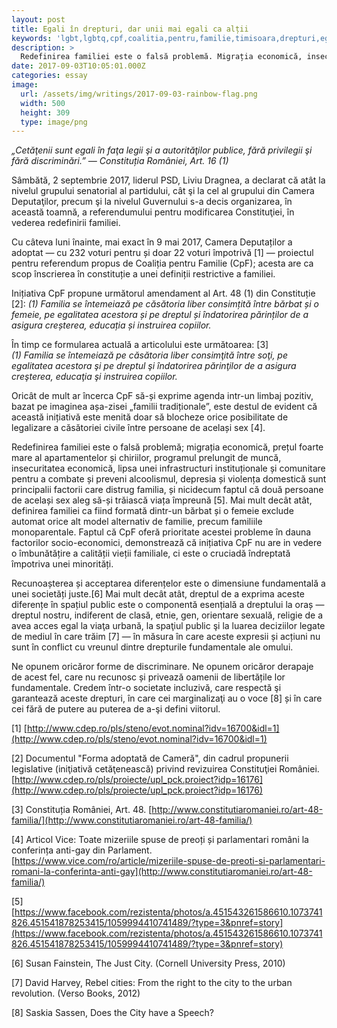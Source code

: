 ```yaml
---
layout: post
title: Egali în drepturi, dar unii mai egali ca alții
keywords: 'lgbt,lgbtq,cpf,coalitia,pentru,familie,timisoara,drepturi,egalitate,solidaritate'
description: >
  Redefinirea familiei este o falsă problemă. Migrația economică, insecuritatea economică,  lipsa unei infrastructuri instituționale și comunitare pentru a combate și preveni alcoolismul, depresia și violența domestică sunt principalii factorii care distrug familia.
date: 2017-09-03T10:05:01.000Z
categories: essay
image:
  url: /assets/img/writings/2017-09-03-rainbow-flag.png
  width: 500
  height: 309
  type: image/png
---
```

_„Cetăţenii sunt egali în faţa legii şi a autorităţilor publice, fără privilegii şi fără discriminări.” — Constituția României, Art. 16 (1)_

Sâmbătă, 2 septembrie 2017, liderul PSD, Liviu Dragnea, a declarat că atât la nivelul grupului senatorial al partidului, cât şi la cel al grupului din Camera Deputaţilor, precum şi la nivelul Guvernului s-a decis organizarea, în această toamnă, a referendumului pentru modificarea Constituţiei, în vederea redefinirii familiei.

Cu câteva luni înainte, mai exact în 9 mai 2017, Camera Deputaților a adoptat — cu 232 voturi pentru și doar 22 voturi împotrivă [1] — proiectul pentru referendum propus de Coaliția pentru Familie (CpF); acesta are ca scop înscrierea în constituție a unei definiții restrictive a familiei.

Inițiativa CpF propune următorul amendament al Art. 48 (1) din Constituție [2]:
_(1) Familia se întemeiază pe căsătoria liber consimțită între bărbat și o femeie, pe egalitatea acestora și pe dreptul și îndatorirea părinților de a asigura creșterea, educația și instruirea copiilor._  

În timp ce formularea actuală a articolului este următoarea: [3]  
_(1) Familia se întemeiază pe căsătoria liber consimţită între soţi, pe egalitatea acestora şi pe dreptul şi îndatorirea părinţilor de a asigura creşterea, educaţia şi instruirea copiilor._

Oricât de mult ar încerca CpF să-și exprime agenda intr-un limbaj pozitiv, bazat pe imaginea așa-zisei „familii tradiționale”, este destul de evident că această inițiativă este menită doar să blocheze orice posibilitate de legalizare a căsătoriei civile între persoane de același sex [4].  

Redefinirea familiei este o falsă problemă; migrația economică, prețul foarte mare al apartamentelor și chiriilor, programul prelungit de muncă, insecuritatea economică, lipsa unei infrastructuri instituționale și comunitare pentru a combate și preveni alcoolismul, depresia și violența domestică sunt principalii factorii care distrug familia, și nicidecum faptul că două persoane de același sex aleg să-și trăiască viața împreună [5]. Mai mult decât atât, definirea familiei ca fiind formată dintr-un bărbat și o femeie exclude automat orice alt model alternativ de familie, precum familiile monoparentale. Faptul că CpF oferă prioritate acestei probleme în dauna factorilor socio-economici, demonstrează că inițiativa CpF nu are in vedere o îmbunătățire a calității vieții familiale, ci este o cruciadă îndreptată împotriva unei minorități.  

Recunoașterea și acceptarea diferențelor este o dimensiune fundamentală a unei societăți juste.[6] Mai mult decât atât, dreptul de a exprima aceste diferențe în spațiul public este o componentă esențială a dreptului la oraș — dreptul nostru, indiferent de clasă, etnie, gen, orientare sexuală, religie de a avea acces egal la viaţa urbană, la spaţiul public şi la luarea deciziilor legate de mediul în care trăim [7] — în măsura în care aceste expresii și acțiuni nu sunt în conflict cu vreunul dintre drepturile fundamentale ale omului.

Ne opunem oricăror forme de discriminare. Ne opunem oricăror derapaje de acest fel, care nu recunosc și privează oamenii de libertățile lor fundamentale.  Credem într-o societate incluzivă, care respectă şi garantează aceste drepturi, în care cei marginalizaţi au o voce [8] și în care cei fără de putere au puterea de a-şi defini viitorul.

[1] [http://www.cdep.ro/pls/steno/evot.nominal?idv=16700&idl=1](http://www.cdep.ro/pls/steno/evot.nominal?idv=16700&idl=1)  

[2]  Documentul "Forma adoptată de Cameră", din cadrul propunerii legislative (iniţiativă cetăţenească) privind revizuirea Constituţiei României.  
 [http://www.cdep.ro/pls/proiecte/upl_pck.proiect?idp=16176](http://www.cdep.ro/pls/proiecte/upl_pck.proiect?idp=16176)  

[3] Constituția României, Art. 48. [http://www.constitutiaromaniei.ro/art-48-familia/](http://www.constitutiaromaniei.ro/art-48-familia/)  

[4] Articol Vice: Toate mizeriile spuse de preoți și parlamentari români la conferința anti-gay din Parlament. [https://www.vice.com/ro/article/mizeriile-spuse-de-preoti-si-parlamentari-romani-la-conferinta-anti-gay](http://www.constitutiaromaniei.ro/art-48-familia/)  

[5] [https://www.facebook.com/rezistenta/photos/a.451543261586610.1073741826.451541878253415/1059994410741489/?type=3&pnref=story](https://www.facebook.com/rezistenta/photos/a.451543261586610.1073741826.451541878253415/1059994410741489/?type=3&pnref=story)  

[6] Susan Fainstein, The Just City. (Cornell University Press, 2010)  

[7] David Harvey, Rebel cities: From the right to the city to the urban revolution. (Verso Books, 2012)  

[8] Saskia Sassen, Does the City have a Speech?  
